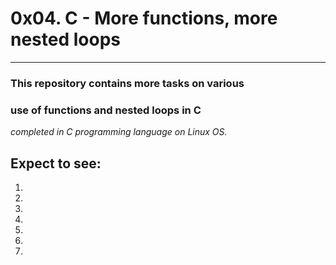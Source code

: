 # 0x04. C - More functions, more nested loops
---
### This repository contains more tasks on various
### use of functions and nested loops in C
_completed in C programming language on Linux OS._

## Expect to see:

1.
2.
3.
4.
5.
6.
7.
